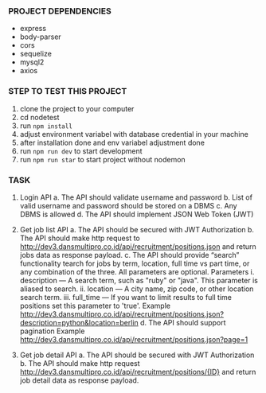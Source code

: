 ### PROJECT DEPENDENCIES

- express
- body-parser
- cors
- sequelize
- mysql2
- axios

### STEP TO TEST THIS PROJECT

1. clone the project to your computer
2. cd nodetest
3. run `npm install`
4. adjust environment variabel with database credential in your machine
5. after installation done and env variabel adjustment done
6. run `npm run dev` to start development
7. run `npm run star` to start project without nodemon

### TASK

<!-- DONE -->

1. Login API
   a. The API should validate username and password
   b. List of valid username and password should be stored on a DBMS
   c. Any DBMS is allowed
   d. The API should implement JSON Web Token (JWT)

<!-- DONE -->

2. Get job list API
   a. The API should be secured with JWT Authorization
   b. The API should make http request to http://dev3.dansmultipro.co.id/api/recruitment/positions.json and return jobs data as response payload.
   c. The API should provide “search” functionality tearch for jobs by term, location, full time vs part time, or any combination of the three. All parameters are optional.
   Parameters
   i. description — A search term, such as "ruby" or "java". This parameter is aliased to search.
   ii. location — A city name, zip code, or other location search term.
   iii. full_time — If you want to limit results to full time positions set this parameter to 'true'.
   Example
   http://dev3.dansmultipro.co.id/api/recruitment/positions.json?description=python&location=berlin
   d. The API should support pagination
   Example
   http://dev3.dansmultipro.co.id/api/recruitment/positions.json?page=1

<!-- DONE -->

3. Get job detail API
   a. The API should be secured with JWT Authorization
   b. The API should make http request http://dev3.dansmultipro.co.id/api/recruitment/positions/{ID} and return job detail data as response payload.
